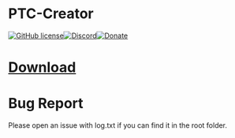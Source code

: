 # PTC-Creator

[![GitHub license](https://img.shields.io/github/license/ShuffleDATMT/PTC-Creator.svg)](https://github.com/ShuffleDATMT/PTC-Creator/blob/master/LICENSE)[![Discord](https://img.shields.io/badge/Discord-Online-blue.svg)](https://discord.gg/qGVsEvV)[![Donate](https://img.shields.io/badge/Donate-PayPal-green.svg)](https://www.paypal.com/cgi-bin/webscr?cmd=_s-xclick&hosted_button_id=7WPKPSWC6GGN4)

# [Download](https://github.com/ShuffleDATMT/PTC-Creator/releases)

# Bug Report
Please open an issue with log.txt if you can find it in the root folder.
